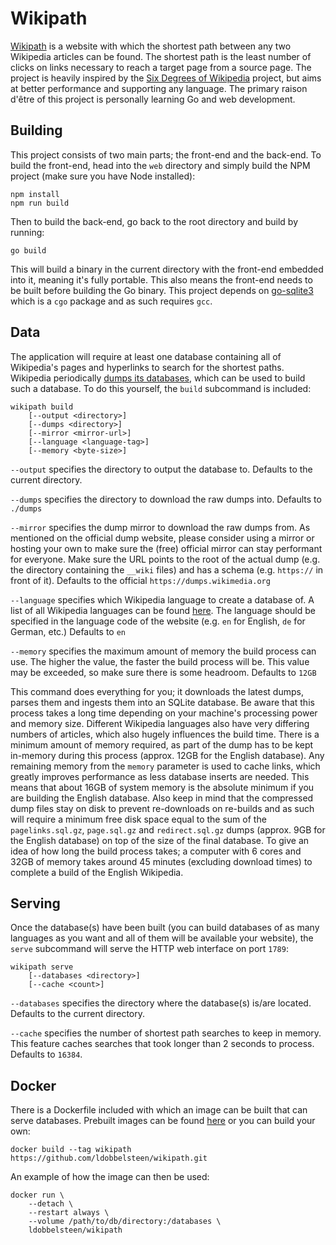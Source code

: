 # Wikipath
[Wikipath](https://wikipath.dobbel.dev) is a website with which the shortest path between any two Wikipedia articles can be found. The shortest path is the least number of clicks on links necessary to reach a target page from a source page. The project is heavily inspired by the [Six Degrees of Wikipedia](https://www.sixdegreesofwikipedia.com) project, but aims at better performance and supporting any language. The primary raison d'être of this project is personally learning Go and web development.

## Building
This project consists of two main parts; the front-end and the back-end. To build the front-end, head into the `web` directory and simply build the NPM project (make sure you have Node installed):

```
npm install
npm run build
```

Then to build the back-end, go back to the root directory and build by running:

```
go build
```

This will build a binary in the current directory with the front-end embedded into it, meaning it's fully portable. This also means the front-end needs to be built before building the Go binary. This project depends on [go-sqlite3](https://github.com/mattn/go-sqlite3) which is a `cgo` package and as such requires `gcc`.

## Data
The application will require at least one database containing all of Wikipedia's pages and hyperlinks to search for the shortest paths. Wikipedia periodically [dumps its databases](https://dumps.wikimedia.org/), which can be used to build such a database. To do this yourself, the `build` subcommand is included:

```
wikipath build
    [--output <directory>]
    [--dumps <directory>]
    [--mirror <mirror-url>]
    [--language <language-tag>]
    [--memory <byte-size>]
```

`--output` specifies the directory to output the database to. Defaults to the current directory.

`--dumps` specifies the directory to download the raw dumps into. Defaults to `./dumps`

`--mirror` specifies the dump mirror to download the raw dumps from. As mentioned on the official dump website, please consider using a mirror or hosting your own to make sure the (free) official mirror can stay performant for everyone. Make sure the URL points to the root of the actual dump (e.g. the directory containing the `__wiki` files) and has a schema (e.g. `https://` in front of it). Defaults to the official `https://dumps.wikimedia.org`

`--language` specifies which Wikipedia language to create a database of. A list of all Wikipedia languages can be found [here](https://en.wikipedia.org/wiki/List_of_Wikipedias). The language should be specified in the language code of the website (e.g. `en` for English, `de` for German, etc.) Defaults to `en`

`--memory` specifies the maximum amount of memory the build process can use. The higher the value, the faster the build process will be. This value may be exceeded, so make sure there is some headroom. Defaults to `12GB`

This command does everything for you; it downloads the latest dumps, parses them and ingests them into an SQLite database. Be aware that this process takes a long time depending on your machine's processing power and memory size. Different Wikipedia languages also have very differing numbers of articles, which also hugely influences the build time. There is a minimum amount of memory required, as part of the dump has to be kept in-memory during this process (approx. 12GB for the English database). Any remaining memory from the `memory` parameter is used to cache links, which greatly improves performance as less database inserts are needed. This means that about 16GB of system memory is the absolute minimum if you are building the English database. Also keep in mind that the compressed dump files stay on disk to prevent re-downloads on re-builds and as such will require a minimum free disk space equal to the sum of the `pagelinks.sql.gz`, `page.sql.gz` and `redirect.sql.gz` dumps (approx. 9GB for the English database) on top of the size of the final database. To give an idea of how long the build process takes; a computer with 6 cores and 32GB of memory takes around 45 minutes (excluding download times) to complete a build of the English Wikipedia.


## Serving
Once the database(s) have been built (you can build databases of as many languages as you want and all of them will be available your website), the `serve` subcommand will serve the HTTP web interface on port `1789`:

```
wikipath serve
    [--databases <directory>]
    [--cache <count>]
```

`--databases` specifies the directory where the database(s) is/are located. Defaults to the current directory.

`--cache` specifies the number of shortest path searches to keep in memory. This feature caches searches that took longer than 2 seconds to process. Defaults to `16384`.

## Docker
There is a Dockerfile included with which an image can be built that can serve databases. Prebuilt images can be found [here](https://hub.docker.com/r/ldobbelsteen/wikipath) or you can build your own:

```
docker build --tag wikipath https://github.com/ldobbelsteen/wikipath.git
```

An example of how the image can then be used:

```
docker run \
    --detach \
    --restart always \
    --volume /path/to/db/directory:/databases \
    ldobbelsteen/wikipath
```
